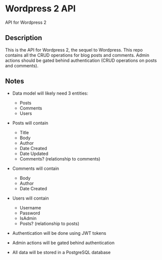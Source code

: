# Wordpress 2 API

API for Wordpress 2

## Description

This is the API for Wordpress 2, the sequel to Wordpress. This repo contains all the CRUD operations for blog posts and comments.
Admin actions should be gated behind authentication (CRUD operations on posts and comments).

## Notes

- Data model will likely need 3 entities:

  - Posts
  - Comments
  - Users

- Posts will contain

  - Title
  - Body
  - Author
  - Date Created
  - Date Updated
  - Comments? (relationship to comments)

- Comments will contain

  - Body
  - Author
  - Date Created

- Users will contain

  - Username
  - Password
  - IsAdmin
  - Posts? (relationship to posts)

- Authentication will be done using JWT tokens
- Admin actions will be gated behind authentication
- All data will be stored in a PostgreSQL database
